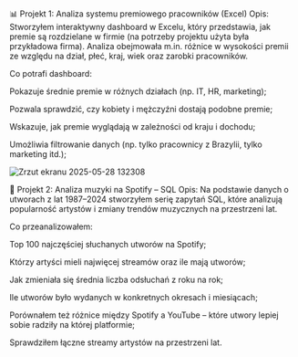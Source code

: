 📊 Projekt 1: Analiza systemu premiowego pracowników (Excel) Opis: Stworzyłem interaktywny dashboard w Excelu, który przedstawia, jak premie są rozdzielane w firmie (na potrzeby projektu użyta była przykładowa firma). Analiza obejmowała m.in. różnice w wysokości premii ze względu na dział, płeć, kraj, wiek oraz zarobki pracowników.

Co potrafi dashboard:

Pokazuje średnie premie w różnych działach (np. IT, HR, marketing);

Pozwala sprawdzić, czy kobiety i mężczyźni dostają podobne premie;

Wskazuje, jak premie wyglądają w zależności od kraju i dochodu;

Umożliwia filtrowanie danych (np. tylko pracownicy z Brazylii, tylko marketing itd.);

![Zrzut ekranu 2025-05-28 132308](https://github.com/user-attachments/assets/5fd0f674-6f84-4d01-8b5f-4084638c547a)


🎵 Projekt 2: Analiza muzyki na Spotify – SQL Opis: Na podstawie danych o utworach z lat 1987–2024 stworzyłem serię zapytań SQL, które analizują popularność artystów i zmiany trendów muzycznych na przestrzeni lat.

Co przeanalizowałem:

Top 100 najczęściej słuchanych utworów na Spotify;

Którzy artyści mieli najwięcej streamów oraz ile mają utworów;

Jak zmieniała się średnia liczba odsłuchań z roku na rok;

Ile utworów było wydanych w konkretnych okresach i miesiącach;

Porównałem też różnice między Spotify a YouTube – które utwory lepiej sobie radziły na której platformie;

Sprawdziłem łączne streamy artystów na przestrzeni lat.
